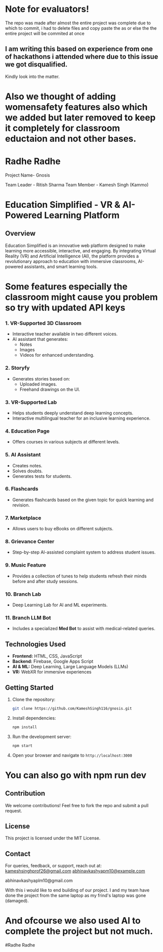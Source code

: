 # Note for evaluators!
The repo was made after almost the entire project was complete due to which to commit, i had to delete files and copy paste the as or else the the entire project will be commited at once
## I am writing this based on experience from one of hackathons i attended where due to this issue we got disqualified.
Kindly look into the matter.

# Also we thought of adding womensafety features also which we added but later removed to keep it completely for classroom eductaion and not other bases.

# Radhe Radhe
Project Name- Gnosis

Team Leader -  Ritish Sharma
Team Member - Kamesh Singh (Kammo)
# Education Simplified - VR & AI-Powered Learning Platform

## Overview

Education Simplified is an innovative web platform designed to make learning more accessible, interactive, and engaging. By integrating Virtual Reality (VR) and Artificial Intelligence (AI), the platform provides a revolutionary approach to education with immersive classrooms, AI-powered assistants, and smart learning tools.

# Some features especially the classroom might cause you problem so try with updated API keys

### **1. VR-Supported 3D Classroom**

- Interactive teacher available in two different voices.
- AI assistant that generates:
  - Notes
  - Images
  - Videos for enhanced understanding.

### **2. Storyfy**

- Generates stories based on:
  - Uploaded images.
  - Freehand drawings on the UI.

### **3. VR-Supported Lab**

- Helps students deeply understand deep learning concepts.
- Interactive multilingual teacher for an inclusive learning experience.

### **4. Education Page**

- Offers courses in various subjects at different levels.

### **5. AI Assistant**

- Creates notes.
- Solves doubts.
- Generates tests for students.

### **6. Flashcards**

- Generates flashcards based on the given topic for quick learning and revision.

### **7. Marketplace**

- Allows users to buy eBooks on different subjects.

### **8. Grievance Center**

- Step-by-step AI-assisted complaint system to address student issues.

### **9. Music Feature**

- Provides a collection of tunes to help students refresh their minds before and after study sessions.

### **10. Branch Lab**

- Deep Learning Lab for AI and ML experiments.

### **11. Branch LLM Bot**

- Includes a specialized **Med Bot** to assist with medical-related queries.

## Technologies Used

- **Frontend:** HTML, CSS, JavaScript
- **Backend:** Firebase, Google Apps Script
- **AI & ML:** Deep Learning, Large Language Models (LLMs)
- **VR:** WebXR for immersive experiences

## Getting Started

1. Clone the repository:
   ```sh
   git clone https://github.com/KameshSingh116/gnosis.git
   ```
2. Install dependencies:
   ```sh
   npm install
   ```
3. Run the development server:
   ```sh
   npm start
   ```
4. Open your browser and navigate to `http://localhost:3000`

# You can also go with npm run dev
## Contribution

We welcome contributions! Feel free to fork the repo and submit a pull request.

## License

This project is licensed under the MIT License.

## Contact

For queries, feedback, or support, reach out at: 
kameshsinghprof26@gmail.com
abhinavkashyapm10@example.com

abhinavkashyaplm10\@gmail.com


With this i would like to end building of our project.
I and my team have done the project from the same laptop as my frind's laptop was gone (damaged).

# And ofcourse we also used AI to complete the project but not much.
#Radhe Radhe